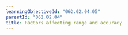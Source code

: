 ```yaml
---
learningObjectiveId: "062.02.04.05"
parentId: "062.02.04"
title: Factors affecting range and accuracy
---
```

